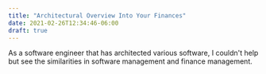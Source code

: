 ```yaml
---
title: "Architectural Overview Into Your Finances"
date: 2021-02-26T12:34:46-06:00
draft: true
---
```


As a software engineer that has architected various software, I couldn't help but see the similarities in software management and finance management.

